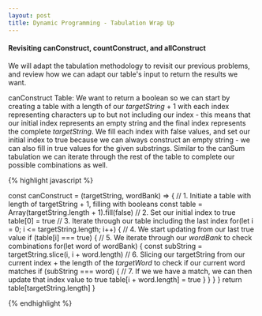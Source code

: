 ```yaml
---
layout: post
title: Dynamic Programming - Tabulation Wrap Up
---
```


#### Revisiting canConstruct, countConstruct, and allConstruct
We will adapt the tabulation methodology to revisit our previous problems, and review how we can adapt our table's input to return the results we want.  

canConstruct Table:
We want to return a boolean so we can start by creating a table with a length of our *targetString* + 1 with each index representing characters up to but not including our index - this means that our initial index represents an empty string and the final index represents the complete *targetString*.  We fill each index with false values, and set our initial index to true because we can always construct an empty string - we can also fill in true values for the given substrings.  Similar to the canSum tabulation we can iterate through the rest of the table to complete our possible combinations as well.   

{% highlight javascript %}

const canConstruct = (targetString, wordBank) => {
// 1. Initiate a table with length of targetString + 1, filling with booleans
    const table = Array(targetString.length + 1).fill(false)
// 2. Set our initial index to true
    table[0] = true
// 3. Iterate through our table including the last index
    for(let i = 0; i <= targetString.length; i++) {
// 4. We start updating from our last true value
        if (table[i] === true) {
// 5. We iterate through our *wordBank* to check combinations
            for(let word of wordBank) {
              const subString = targetString.slice(i, i + word.length)
// 6. Slicing our targetString from our current index + the length of the *targetWord* to check if our current word matches
                if (subString === word) {
// 7. If we we have a match, we can then update that index value to true
                    table[i + word.length] = true
                }
            }
        }
    }
    return table[targetString.length]
}

{% endhighlight %}